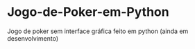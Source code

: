 # Jogo-de-Poker-em-Python
Jogo de poker sem interface gráfica feito em python (ainda em desenvolvimento)
